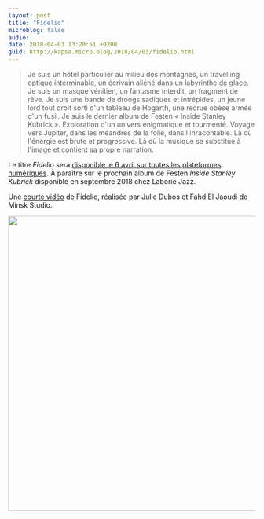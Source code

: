 ```yaml
---
layout: post
title: "Fidelio"
microblog: false
audio: 
date: 2018-04-03 13:20:51 +0200
guid: http://kapsa.micro.blog/2018/04/03/fidelio.html
---
```

> Je suis un hôtel particulier au milieu des montagnes, un travelling optique interminable, un écrivain aliéné dans un labyrinthe de glace. Je suis un masque vénitien, un fantasme interdit, un fragment de rêve. Je suis une bande de droogs sadiques et intrépides, un jeune lord tout droit sorti d'un tableau de Hogarth, une recrue obèse armée d'un fusil. Je suis le dernier album de Festen « Inside Stanley Kubrick ». Exploration d'un univers énigmatique et tourmenté. Voyage vers Jupiter, dans les méandres de la folie, dans l'inracontable. Là où l'énergie est brute et progressive. Là où la musique se substitue à l'image et contient sa propre narration.

Le titre _Fidelio_ sera [disponible le 6 avril sur toutes les plateformes numériques](http://smarturl.it/FidelioFesten). À paraitre sur le prochain album de Festen _Inside Stanley Kubrick_ disponible en septembre 2018 chez Laborie Jazz.

Une [courte vidéo](https://youtu.be/lOylfYFInHw) de Fidelio, réalisée par Julie Dubos et Fahd El Jaoudi de Minsk Studio.

<img src="http://www.jeankapsa.com/uploads/2018/f3c7d22180.jpg" width="600" height="600" />
